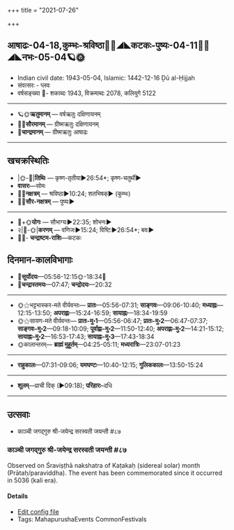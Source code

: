 +++
title = "2021-07-26"

+++
## आषाढः-04-18,कुम्भः-श्रविष्ठा🌛🌌◢◣कटकः-पुष्यः-04-11🌌🌞◢◣नभः-05-04🪐🌞
- Indian civil date: 1943-05-04, Islamic: 1442-12-16 Ḏū al-Ḥijjah
- संवत्सरः - प्लवः
- वर्षसङ्ख्या 🌛- शकाब्दः 1943, विक्रमाब्दः 2078, कलियुगे 5122
___________________
- 🪐🌞**ऋतुमानम्** — वर्षऋतुः दक्षिणायनम्
- 🌌🌞**सौरमानम्** — ग्रीष्मऋतुः दक्षिणायनम्
- 🌛**चान्द्रमानम्** — ग्रीष्मऋतुः आषाढः
___________________


## खचक्रस्थितिः
- |🌞-🌛|**तिथिः** — कृष्ण-तृतीया►26:54*; कृष्ण-चतुर्थी►  
- **वासरः**—सोमः  
- 🌌🌛**नक्षत्रम्** — श्रविष्ठा►10:24; शतभिषक्► (कुम्भः)  
- 🌌🌞**सौर-नक्षत्रम्** — पुष्यः►  
___________________
- 🌛+🌞**योगः** — सौभाग्यः►22:35; शोभनः►  
- २|🌛-🌞|**करणम्** — वणिजः►15:24; विष्टिः►26:54*; बवः►  
- 🌌🌛- **चन्द्राष्टम-राशिः**—कटकः  


## दिनमान-कालविभागाः
- 🌅**सूर्योदयः**—05:56-12:15🌞️-18:34🌇  
- 🌛**चन्द्रास्तमयः**—07:47; **चन्द्रोदयः**—20:32  
___________________
- 🌞⚝भट्टभास्कर-मते वीर्यवन्तः— **प्रातः**—05:56-07:31; **साङ्गवः**—09:06-10:40; **मध्याह्नः**—12:15-13:50; **अपराह्णः**—15:24-16:59; **सायाह्नः**—18:34-19:59  
- 🌞⚝सायण-मते वीर्यवन्तः— **प्रातः-मु॰1**—05:56-06:47; **प्रातः-मु॰2**—06:47-07:37; **साङ्गवः-मु॰2**—09:18-10:09; **पूर्वाह्णः-मु॰2**—11:50-12:40; **अपराह्णः-मु॰2**—14:21-15:12; **सायाह्नः-मु॰2**—16:53-17:43; **सायाह्नः-मु॰3**—17:43-18:34  
- 🌞कालान्तरम्— **ब्राह्मं मुहूर्तम्**—04:25-05:11; **मध्यरात्रिः**—23:07-01:23  
___________________
- **राहुकालः**—07:31-09:06; **यमघण्टः**—10:40-12:15; **गुलिककालः**—13:50-15:24  
___________________
- **शूलम्**—प्राची दिक् (►09:18); **परिहारः**–दधि  
___________________

## उत्सवाः
- काञ्ची जगद्गुरु श्री-जयेन्द्र सरस्वती जयन्ती #८७
### काञ्ची जगद्गुरु श्री-जयेन्द्र सरस्वती जयन्ती #८७

Observed on Śraviṣṭhā nakshatra of Kaṭakaḥ (sidereal solar) month (Prātaḥ/paraviddha). The event has been commemorated since it occurred in 5036 (kali era).  


#### Details
- [Edit config file](https://github.com/jyotisham/adyatithi/tree/master/mahApuruSha/kAnchI-maTha/sidereal_solar_month/nakshatra/04/23/kAJcI%20jagadguru%20zrI~jayEndra%20sarasvatI%20jayantI.toml)
- Tags: MahapurushaEvents CommonFestivals


